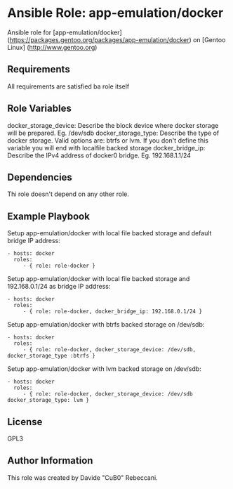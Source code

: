 Ansible Role: app-emulation/docker
=========

Ansible role for [app-emulation/docker] (https://packages.gentoo.org/packages/app-emulation/docker) on [Gentoo Linux] (http://www.gentoo.org)

Requirements
------------

All requirements are satisfied ba role itself

Role Variables
--------------

docker_storage_device: Describe the block device where docker storage will be prepared. Eg. /dev/sdb
docker_storage_type: Describe the type of docker storage. Valid options are: btrfs or lvm. If you don't define this variable you will end with localfile backed storage 
docker_bridge_ip: Describe the IPv4 address of docker0 bridge. Eg. 192.168.1.1/24

Dependencies
------------

Thi role doesn't depend on any other role.

Example Playbook
----------------

Setup app-emulation/docker with local file backed storage and default bridge IP address:

    - hosts: docker
      roles:
         - { role: role-docker }

Setup app-emulation/docker with local file backed storage and 192.168.0.1/24 as bridge IP address:

    - hosts: docker
      roles:
         - { role: role-docker, docker_bridge_ip: 192.168.0.1/24 }

Setup app-emulation/docker with btrfs backed storage on /dev/sdb:

    - hosts: docker
      roles:
         - { role: role-docker, docker_storage_device: /dev/sdb, docker_storage_type :btrfs }

Setup app-emulation/docker with lvm backed storage on /dev/sdb:

    - hosts: docker
      roles:
         - { role: role-docker, docker_storage_device: /dev/sdb docker_storage_type: lvm }

License
-------

GPL3

Author Information
------------------

This role was created by Davide "CuB0" Rebeccani.